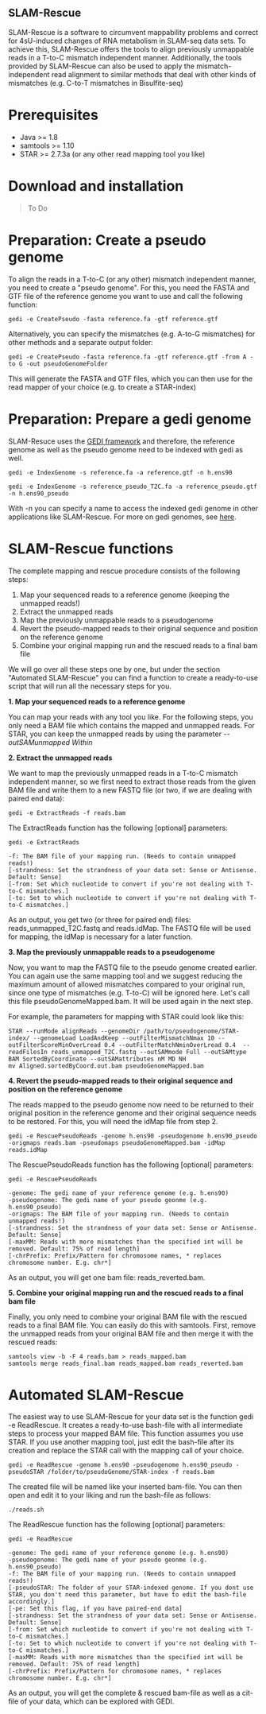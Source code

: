 ## SLAM-Rescue
SLAM-Rescue is a software to circumvent mappability problems and correct for 4sU-induced changes of RNA metabolism in SLAM-seq data sets. To achieve this, SLAM-Rescue offers the tools to align previously unmappable reads in a T-to-C mismatch independent manner. Additionally, the tools provided by SLAM-Rescue can also be used to apply the mismatch-independent read alignment to similar methods that deal with other kinds of mismatches (e.g. C-to-T mismatches in Bisulfite-seq) 

# Prerequisites
- Java >= 1.8
- samtools >= 1.10
- STAR >= 2.7.3a (or any other read mapping tool you like)

# Download and installation

> To Do

# Preparation: Create a pseudo genome

To align the reads in a T-to-C (or any other) mismatch independent manner, you need to create a "pseudo genome". For this, you need the FASTA and GTF file of the reference genome you want to use and call the following function:

    gedi -e CreatePseudo -fasta reference.fa -gtf reference.gtf

Alternatively, you can specify the mismatches (e.g. A-to-G mismatches) for other methods and a separate output folder:

    gedi -e CreatePseudo -fasta reference.fa -gtf reference.gtf -from A -to G -out pseudoGenomeFolder

This will generate the FASTA and GTF files, which you can then use for the read mapper of your choice (e.g. to create a STAR-index)

# Preparation: Prepare a gedi genome

SLAM-Resuce uses the [GEDI framework](https://github.com/erhard-lab/gedi) and therefore, the reference genome as well as the pseudo genome need to be indexed with gedi as well.

    gedi -e IndexGenome -s reference.fa -a reference.gtf -n h.ens90

    gedi -e IndexGenome -s reference_pseudo_T2C.fa -a reference_pseudo.gtf -n h.ens90_pseudo

With -n you can specify a name to access the indexed gedi genome in other applications like SLAM-Rescue. For more on gedi genomes, see [here](https://github.com/erhard-lab/gedi/wiki/Genomic).


# SLAM-Rescue functions

The complete mapping and rescue procedure consists of the following steps:

1. Map your sequenced reads to a reference genome (keeping the unmapped reads!)
2. Extract the unmapped reads
3. Map the previously unmappable reads to a pseudogenome
4. Revert the pseudo-mapped reads to their original sequence and position on the reference genome
5. Combine your original mapping run and the rescued reads to a final bam file

We will go over all these steps one by one, but under the section "Automated SLAM-Rescue" you can find a function to create a ready-to-use script that will run all the necessary steps for you.

**1. Map your sequenced reads to a reference genome**

You can map your reads with any tool you like. For the following steps, you only need a BAM file which contains the mapped and unmapped reads.
For STAR, you can keep the unmapped reads by using the parameter *--outSAMunmapped Within*

**2. Extract the unmapped reads** 

We want to map the previously unmapped reads in a T-to-C mismatch independent manner, so we first need to extract those reads from the given BAM file and write them to a new FASTQ file (or two, if we are dealing with paired end data):

    gedi -e ExtractReads -f reads.bam

The ExtractReads function has the following [optional] parameters:

    gedi -e ExtractReads
    
    -f: The BAM file of your mapping run. (Needs to contain unmapped reads!)
    [-strandness: Set the strandness of your data set: Sense or Antisense. Default: Sense]
    [-from: Set which nucleotide to convert if you're not dealing with T-to-C mismatches.]
    [-to: Set to which nucleotide to convert if you're not dealing with T-to-C mismatches.]
    
As an output, you get two (or three for paired end) files: reads_unmapped_T2C.fastq and reads.idMap.
The FASTQ file will be used for mapping, the idMap is necessary for a later function.

**3. Map the previously unmappable reads to a pseudogenome**

Now, you want to map the FASTQ file to the pseudo genome created earlier. You can again use the same mapping tool and we suggest reducing the maximum amount of allowed mismatches compared to your original run, since one type of mismatches (e.g. T-to-C) will be ignored here. Let's call this file pseudoGenomeMapped.bam. It will be used again in the next step.

For example, the parameters for mapping with STAR could look like this:
    
    STAR --runMode alignReads --genomeDir /path/to/pseudogenome/STAR-index/ --genomeLoad LoadAndKeep --outFilterMismatchNmax 10 --outFilterScoreMinOverLread 0.4 --outFilterMatchNminOverLread 0.4  --readFilesIn reads_unmapped_T2C.fastq --outSAMmode Full --outSAMtype BAM SortedByCoordinate --outSAMattributes nM MD NH
    mv Aligned.sortedByCoord.out.bam pseudoGenomeMapped.bam

**4. Revert the pseudo-mapped reads to their original sequence and position on the reference genome**

The reads mapped to the pseudo genome now need to be returned to their original position in the reference genome and their original sequence needs to be restored. For this, you will need the idMap file from step 2.

    gedi -e RescuePseudoReads -genome h.ens90 -pseudogenome h.ens90_pseudo -origmaps reads.bam -pseudomaps pseudoGenomeMapped.bam -idMap reads.idMap

The RescuePseudoReads function has the following [optional] parameters:

    gedi -e RescuePseudoReads
    
    -genome: The gedi name of your reference genome (e.g. h.ens90)
    -pseudogenome: The gedi name of your pseudo geonme (e.g. h.ens90_pseudo)
    -origmaps: The BAM file of your mapping run. (Needs to contain unmapped reads!)
    [-strandness: Set the strandness of your data set: Sense or Antisense. Default: Sense]
    [-maxMM: Reads with more mismatches than the specified int will be removed. Default: 75% of read length]
    [-chrPrefix: Prefix/Pattern for chromosome names, * replaces chromosome number. E.g. chr*]
    
As an output, you will get one bam file: reads_reverted.bam.

**5. Combine your original mapping run and the rescued reads to a final bam file**

Finally, you only need to combine your original BAM file with the rescued reads to a final BAM file. You can easily do this with samtools.
First, remove the unmapped reads from your original BAM file and then merge it with the rescued reads:
    
    samtools view -b -F 4 reads.bam > reads_mapped.bam
    samtools merge reads_final.bam reads_mapped.bam reads_reverted.bam

# Automated SLAM-Rescue

The easiest way to use SLAM-Rescue for your data set is the function gedi -e ReadRescue. It creates a ready-to-use bash-file with all intermediate steps to process your mapped BAM file. This function assumes you use STAR. If you use another mapping tool, just edit the bash-file after its creation and replace the STAR call with the mapping call of your choice.


    gedi -e ReadRescue -genome h.ens90 -pseudogenome h.ens90_pseudo -pseudoSTAR /folder/to/pseudoGenome/STAR-index -f reads.bam


The created file will be named like your inserted bam-file. You can then open and edit it to your liking and run the bash-file as follows:

    ./reads.sh


The ReadRescue function has the following [optional] parameters:

    gedi -e ReadRescue
    
    -genome: The gedi name of your reference genome (e.g. h.ens90)
    -pseudogenome: The gedi name of your pseudo geonme (e.g. h.ens90_pseudo)
    -f: The BAM file of your mapping run. (Needs to contain unmapped reads!)
    [-pseudoSTAR: The folder of your STAR-indexed genome. If you dont use STAR, you don't need this parameter, but have to edit the bash-file accordingly.]
    [-pe: Set this flag, if you have paired-end data]
    [-strandness: Set the strandness of your data set: Sense or Antisense. Default: Sense]
    [-from: Set which nucleotide to convert if you're not dealing with T-to-C mismatches.]
    [-to: Set to which nucleotide to convert if you're not dealing with T-to-C mismatches.]
    [-maxMM: Reads with more mismatches than the specified int will be removed. Default: 75% of read length]
    [-chrPrefix: Prefix/Pattern for chromosome names, * replaces chromosome number. E.g. chr*]

As an output, you will get the complete & rescued bam-file as well as a cit-file of your data, which can be explored with GEDI. 
